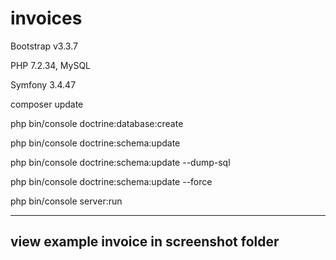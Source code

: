 # invoices

Bootstrap v3.3.7

PHP 7.2.34, MySQL

Symfony 3.4.47

composer update

php bin/console doctrine:database:create

php bin/console doctrine:schema:update

php bin/console doctrine:schema:update --dump-sql

php bin/console doctrine:schema:update --force

php bin/console server:run

-----------------------------------------
view example invoice in screenshot folder
-----------------------------------------
 